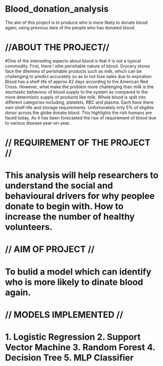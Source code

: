 # Blood_donation_analysis
The aim of this project is to produce who is more likely to donate blood again; using previous data of the people who has donated blood.
# //ABOUT THE PROJECT//
#One of the interesting aspects about blood is that it is not a typical commodity. First, there i sthe perishable nature of blood. Grocery stores face the dilemma of perishable products such as milk, which can be challenging to predict accurately so as to not lose sales due to expiration. Blood has a shelf life of approx 42 days according to the American Red Cross. However, what make the problem more challenging than milk is the stochastic behaviour of blood supply to the system as compared to the more determistic supply of products like milk. Whole blood is split into different categories including, platelets, RBC and plasma. Each have there own shelf-life and storage requirements. Unfortunately only 5% of eligible donor across the globe donate blood. This highlights the rish humans are faced today. As it has been forecasted the rise of requirement of blood due to various disease year-on-year.
# // REQUIREMENT OF THE PROJECT //
# This analysis will help researchers to understand the social and behavioural drivers for why peoplee donate to begin with. How to increase the number of healthy volunteers.
# // AIM OF  PROJECT //
# To bulid a model which can identify who is more likely to dinate blood again.
# // MODELS IMPLEMENTED //
# 1. Logistic Regression 2. Support Vector Machine 3. Random Forest 4. Decision Tree 5. MLP Classifier
